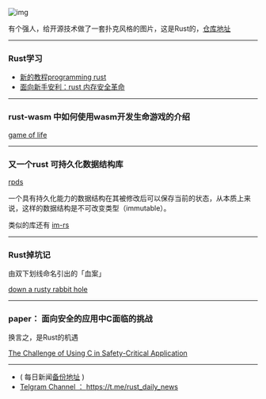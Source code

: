

![img](https://wx1.sinaimg.cn/mw690/71684decly1fqaukiooncj20ry12i7s6.jpg)

有个强人，给开源技术做了一套扑克风格的图片，这是Rust的，[仓库地址](https://github.com/jstpcs/lnxpcs)

---


###  Rust学习


- [新的教程programming  rust](https://sagecode.net/programming-rust/)
- [面向新手安利：rust 内存安全革命](https://anixe.pl/content/news/rust_memory_safety_revolution)

---

### rust-wasm 中如何使用wasm开发生命游戏的介绍

[game of life](https://rust-lang-nursery.github.io/rust-wasm/game-of-life/introduction.html)

---

###  又一个rust 可持久化数据结构库  

[rpds](https://github.com/orium/rpds)

一个具有持久化能力的数据结构在其被修改后可以保存当前的状态，从本质上来说，这样的数据结构是不可改变类型（immutable）。

类似的库还有 [im-rs](https://github.com/bodil/im-rs)

---

### Rust掉坑记

由双下划线命名引出的「血案」

[down a rusty rabbit hole](https://manishearth.github.io/blog/2018/04/12/down-a-rusty-rabbit-hole/)

---

### paper： 面向安全的应用中C面临的挑战

换言之，是Rust的机遇

[The Challenge of Using C in Safety-Critical Application](https://static1.squarespace.com/static/5a60ec649f8dce866f011db6/t/5ad016871ae6cf72ec208cb8/1523586697234/The+Challenge+of+Using+C+in+Safety-Critical+Applications.pdf)

---

- ( 每日新闻[备份地址](https://github.com/RustStudy/rust_daily_news) )
- [Telgram Channel ： https://t.me/rust_daily_news ](https://t.me/rust_daily_news )
